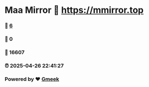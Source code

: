# Maa Mirror :link: https://mmirror.top 
### :page_facing_up: [6](https://mmirror.top/tag.html) 
### :speech_balloon: 0 
### :hibiscus: 16607 
### :alarm_clock: 2025-04-26 22:41:27 
### Powered by :heart: [Gmeek](https://github.com/Meekdai/Gmeek)
